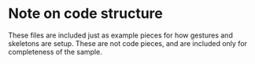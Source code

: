 # Note on code structure

These files are included just as example pieces for how gestures and skeletons
are setup. These are not code pieces, and are included only for completeness
of the sample.